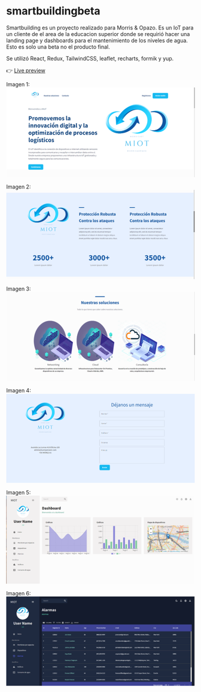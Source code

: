 # smartbuildingbeta
Smartbuilding es un proyecto realizado para Morris &amp; Opazo. Es un IoT para un cliente de el area de la educacion superior  donde se requirió hacer una landing page y dashboards para el mantenimiento de los niveles de agua. Esto es solo una beta no el producto final.

Se utilizó React, Redux, TailwindCSS, leaflet, recharts, formik y yup. 

:point_right: [Live preview](https://646bfb45bb73ac0bdb420f9e--quiet-parfait-2a20cb.netlify.app/)

Imagen 1:
![screenShot01](images/landing-1.png)

Imagen 2:
![screenShot02](images/landing-2.png)

Imagen 3:
![screenShot02](images/landing-3.png)

Imagen 4:
![screenShot02](images/lading-4.png)

Imagen 5:
![screenShot02](images/dashboard-1.png)

Imagen 6:
![screenShot02](images/dashboard-2.png)
